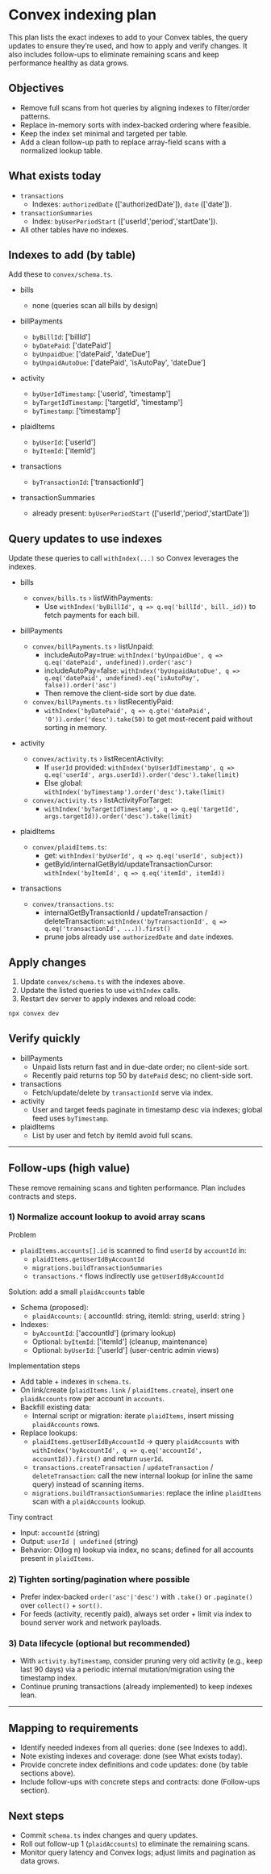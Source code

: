 # Convex indexing plan

This plan lists the exact indexes to add to your Convex tables, the query updates to ensure they’re used, and how to apply and verify changes. It also includes follow-ups to eliminate remaining scans and keep performance healthy as data grows.

## Objectives

- Remove full scans from hot queries by aligning indexes to filter/order patterns.
- Replace in-memory sorts with index-backed ordering where feasible.
- Keep the index set minimal and targeted per table.
- Add a clean follow-up path to replace array-field scans with a normalized lookup table.

## What exists today

- `transactions`
    - Indexes: `authorizedDate` (['authorizedDate']), `date` (['date']).
- `transactionSummaries`
    - Index: `byUserPeriodStart` (['userId','period','startDate']).
- All other tables have no indexes.

## Indexes to add (by table)

Add these to `convex/schema.ts`.

- bills
    - none (queries scan all bills by design)

- billPayments
    - `byBillId`: ['billId']
    - `byDatePaid`: ['datePaid']
    - `byUnpaidDue`: ['datePaid', 'dateDue']
    - `byUnpaidAutoDue`: ['datePaid', 'isAutoPay', 'dateDue']

- activity
    - `byUserIdTimestamp`: ['userId', 'timestamp']
    - `byTargetIdTimestamp`: ['targetId', 'timestamp']
    - `byTimestamp`: ['timestamp']

- plaidItems
    - `byUserId`: ['userId']
    - `byItemId`: ['itemId']

- transactions
    - `byTransactionId`: ['transactionId']

- transactionSummaries
    - already present: `byUserPeriodStart` (['userId','period','startDate'])

## Query updates to use indexes

Update these queries to call `withIndex(...)` so Convex leverages the indexes.

- bills
    - `convex/bills.ts` › listWithPayments:
        - Use `withIndex('byBillId', q => q.eq('billId', bill._id))` to fetch payments for each bill.

- billPayments
    - `convex/billPayments.ts` › listUnpaid:
        - includeAutoPay=true: `withIndex('byUnpaidDue', q => q.eq('datePaid', undefined)).order('asc')`
        - includeAutoPay=false: `withIndex('byUnpaidAutoDue', q => q.eq('datePaid', undefined).eq('isAutoPay', false)).order('asc')`
        - Then remove the client-side sort by due date.
    - `convex/billPayments.ts` › listRecentlyPaid:
        - `withIndex('byDatePaid', q => q.gte('datePaid', '0')).order('desc').take(50)` to get most-recent paid without sorting in memory.

- activity
    - `convex/activity.ts` › listRecentActivity:
        - If `userId` provided: `withIndex('byUserIdTimestamp', q => q.eq('userId', args.userId)).order('desc').take(limit)`
        - Else global: `withIndex('byTimestamp').order('desc').take(limit)`
    - `convex/activity.ts` › listActivityForTarget:
        - `withIndex('byTargetIdTimestamp', q => q.eq('targetId', args.targetId)).order('desc').take(limit)`

- plaidItems
    - `convex/plaidItems.ts`:
        - get: `withIndex('byUserId', q => q.eq('userId', subject))`
        - getById/internalGetById/updateTransactionCursor: `withIndex('byItemId', q => q.eq('itemId', itemId))`

- transactions
    - `convex/transactions.ts`:
        - internalGetByTransactionId / updateTransaction / deleteTransaction: `withIndex('byTransactionId', q => q.eq('transactionId', ...)).first()`
        - prune jobs already use `authorizedDate` and `date` indexes.

## Apply changes

1. Update `convex/schema.ts` with the indexes above.
2. Update the listed queries to use `withIndex` calls.
3. Restart dev server to apply indexes and reload code:

```bash
npx convex dev
```

## Verify quickly

- billPayments
    - Unpaid lists return fast and in due-date order; no client-side sort.
    - Recently paid returns top 50 by `datePaid` desc; no client-side sort.
- transactions
    - Fetch/update/delete by `transactionId` serve via index.
- activity
    - User and target feeds paginate in timestamp desc via indexes; global feed uses `byTimestamp`.
- plaidItems
    - List by user and fetch by itemId avoid full scans.

---

## Follow-ups (high value)

These remove remaining scans and tighten performance. Plan includes contracts and steps.

### 1) Normalize account lookup to avoid array scans

Problem

- `plaidItems.accounts[].id` is scanned to find `userId` by `accountId` in:
    - `plaidItems.getUserIdByAccountId`
    - `migrations.buildTransactionSummaries`
    - `transactions.*` flows indirectly use `getUserIdByAccountId`

Solution: add a small `plaidAccounts` table

- Schema (proposed):
    - `plaidAccounts`: { accountId: string, itemId: string, userId: string }
- Indexes:
    - `byAccountId`: ['accountId'] (primary lookup)
    - Optional: `byItemId`: ['itemId'] (cleanup, maintenance)
    - Optional: `byUserId`: ['userId'] (user-centric admin views)

Implementation steps

- Add table + indexes in `schema.ts`.
- On link/create (`plaidItems.link` / `plaidItems.create`), insert one `plaidAccounts` row per account in `accounts`.
- Backfill existing data:
    - Internal script or migration: iterate `plaidItems`, insert missing `plaidAccounts` rows.
- Replace lookups:
    - `plaidItems.getUserIdByAccountId` -> query `plaidAccounts` with `withIndex('byAccountId', q => q.eq('accountId', accountId)).first()` and return `userId`.
    - `transactions.createTransaction` / `updateTransaction` / `deleteTransaction`: call the new internal lookup (or inline the same query) instead of scanning items.
    - `migrations.buildTransactionSummaries`: replace the inline `plaidItems` scan with a `plaidAccounts` lookup.

Tiny contract

- Input: `accountId` (string)
- Output: `userId | undefined` (string)
- Behavior: O(log n) lookup via index, no scans; defined for all accounts present in `plaidItems`.

### 2) Tighten sorting/pagination where possible

- Prefer index-backed `order('asc'|'desc')` with `.take()` or `.paginate()` over `collect()` + `sort()`.
- For feeds (activity, recently paid), always set order + limit via index to bound server work and network payloads.

### 3) Data lifecycle (optional but recommended)

- With `activity.byTimestamp`, consider pruning very old activity (e.g., keep last 90 days) via a periodic internal mutation/migration using the timestamp index.
- Continue pruning transactions (already implemented) to keep indexes lean.

---

## Mapping to requirements

- Identify needed indexes from all queries: done (see Indexes to add).
- Note existing indexes and coverage: done (see What exists today).
- Provide concrete index definitions and code updates: done (by table sections above).
- Include follow-ups with concrete steps and contracts: done (Follow-ups section).

## Next steps

- Commit `schema.ts` index changes and query updates.
- Roll out follow-up 1 (`plaidAccounts`) to eliminate the remaining scans.
- Monitor query latency and Convex logs; adjust limits and pagination as data grows.
